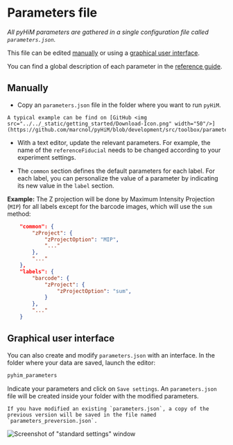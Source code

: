 # Parameters file

*All pyHiM parameters are gathered in a single configuration file called `parameters.json`.*

This file can be edited [manually](#manually) or using a [graphical user interface](#graphical-user-interface).

You can find a global description of each parameter in the [reference guide](../../reference/infoList_comprehension.md).

## Manually

- Copy an `parameters.json` file in the folder where you want to run `pyHiM`.

```{note}
A typical example can be find on [GitHub <img src="../../_static/getting_started/Download-Icon.png" width="50"/>](https://github.com/marcnol/pyHiM/blob/development/src/toolbox/parameter_file/parameters.json)
```

- With a text editor, update the relevant parameters. For example, the  name of the `referenceFiducial` needs to be changed according to your experiment settings.

- The `common` section defines the default parameters for each label. For each label, you can personalize the value of a parameter by  indicating its new value in the `label` section.

**Example:** The Z projection will be done by Maximum Intensity Projection (`MIP`) for all labels except for the barcode images, which will use the `sum` method:

```json
    "common": {
        "zProject": {
            "zProjectOption": "MIP",
            "..."
        },
        "..."
    },
    "labels": {
        "barcode": {
            "zProject": {
                "zProjectOption": "sum",
            }
        },
        "..."
    }
```

## Graphical user interface

You can also create and modify `parameters.json` with an interface. In the folder where your data are saved, launch the editor:

```sh
pyhim_parameters
```

Indicate your parameters and click on `Save settings`. An `parameters.json` file will be created inside your folder with the modified parameters.

```{note}
If you have modified an existing `parameters.json`, a copy of the previous version will be saved in the file named `parameters_preversion.json`.
```

![Screenshot of "standard settings" window](../../_static/standard_settings.png)
